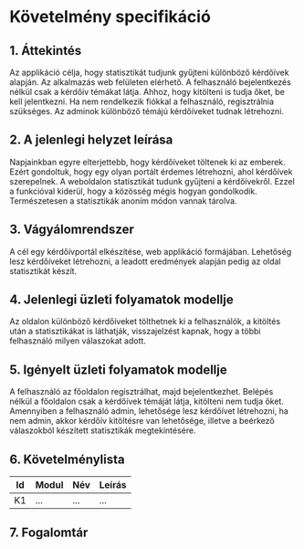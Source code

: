 # Követelmény specifikáció

## 1. Áttekintés
Az applikáció célja, hogy statisztikát tudjunk gyűjteni különböző kérdőívek alapján. Az alkalmazás web felületen elérhető. A felhasználó bejelentkezés nélkül csak a kérdőív témákat látja. Ahhoz, hogy kitölteni is tudja őket, be kell jelentkezni. Ha nem rendelkezik fiókkal a felhasználó, regisztrálnia szükséges. Az adminok különböző témájú kérdőíveket tudnak létrehozni.
## 2. A jelenlegi helyzet leírása
Napjainkban egyre elterjettebb, hogy kérdőíveket töltenek ki az emberek. Ezért gondoltuk, hogy egy olyan portált érdemes létrehozni, ahol kérdőívek szerepelnek. A weboldalon statisztikát tudunk gyűjteni a kérdőívekről. Ezzel a funkcióval kiderül, hogy a közösség mégis hogyan gondolkodik. Természetesen a statisztikák anoním módon vannak tárolva.
## 3. Vágyálomrendszer
A cél egy kérdőívportál elkészítése, web applikáció formájában. Lehetőség lesz kérdőíveket létrehozni, a leadott eredmények alapján pedig az oldal statisztikát készít. 
## 4. Jelenlegi üzleti folyamatok modellje
Az oldalon különböző kérdőíveket tölthetnek ki a felhasználók, a kitöltés után a statisztikákat is láthatják, visszajelzést kapnak, hogy a többi felhasználó milyen válaszokat adott.
## 5. Igényelt üzleti folyamatok modellje
A felhasználó az főoldalon regisztrálhat, majd bejelentkezhet. Belépés nélkül a főoldalon csak a kérdőívek témáját látja, kitölteni nem tudja őket. Amennyiben a felhasználó admin, lehetősége lesz kérdőívet létrehozni, ha nem admin, akkor kérdőív kitöltésre van lehetősége, illetve a beérkező válaszokból készített statisztikák megtekintésére.
## 6. Követelménylista

| Id | Modul | Név | Leírás |
| :---: | --- | --- | --- |
| K1 | ... | ... | ... |

## 7. Fogalomtár
